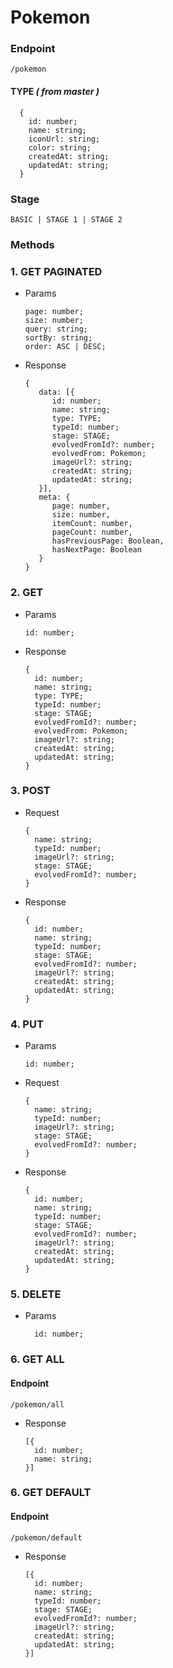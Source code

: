 # **Pokemon**

### Endpoint

```
/pokemon
```

#### TYPE _( from master )_

```
  {
    id: number;
    name: string;
    iconUrl: string;
    color: string;
    createdAt: string;
    updatedAt: string;
  }
```

### Stage

```
BASIC | STAGE 1 | STAGE 2
```

### Methods

### 1. GET PAGINATED

- Params

  ```
  page: number;
  size: number;
  query: string;
  sortBy: string;
  order: ASC | DESC;
  ```

- Response

  ```
  {
     data: [{
        id: number;
        name: string;
        type: TYPE;
        typeId: number;
        stage: STAGE;
        evolvedFromId?: number;
        evolvedFrom: Pokemon;
        imageUrl?: string;
        createdAt: string;
        updatedAt: string;
     }],
     meta: {
        page: number,
        size: number,
        itemCount: number,
        pageCount: number,
        hasPreviousPage: Boolean,
        hasNextPage: Boolean
     }
  }
  ```

### 2. GET

- Params

  ```
  id: number;
  ```

- Response

  ```
  {
    id: number;
    name: string;
    type: TYPE;
    typeId: number;
    stage: STAGE;
    evolvedFromId?: number;
    evolvedFrom: Pokemon;
    imageUrl?: string;
    createdAt: string;
    updatedAt: string;
  }
  ```

### 3. POST

- Request

  ```
  {
    name: string;
    typeId: number;
    imageUrl?: string;
    stage: STAGE;
    evolvedFromId?: number;
  }
  ```

- Response

  ```
  {
    id: number;
    name: string;
    typeId: number;
    stage: STAGE;
    evolvedFromId?: number;
    imageUrl?: string;
    createdAt: string;
    updatedAt: string;
  }
  ```

### 4. PUT

- Params

  ```
  id: number;
  ```

- Request

  ```
  {
    name: string;
    typeId: number;
    imageUrl?: string;
    stage: STAGE;
    evolvedFromId?: number;
  }
  ```

- Response

  ```
  {
    id: number;
    name: string;
    typeId: number;
    stage: STAGE;
    evolvedFromId?: number;
    imageUrl?: string;
    createdAt: string;
    updatedAt: string;
  }
  ```

### 5. DELETE

- Params

  ```
    id: number;
  ```

### 6. GET ALL

#### Endpoint

```
/pokemon/all
```

- Response

  ```
  [{
    id: number;
    name: string;
  }]
  ```

### 6. GET DEFAULT

#### Endpoint

```
/pokemon/default
```

- Response

  ```
  [{
    id: number;
    name: string;
    typeId: number;
    stage: STAGE;
    evolvedFromId?: number;
    imageUrl?: string;
    createdAt: string;
    updatedAt: string;
  }]
  ```
